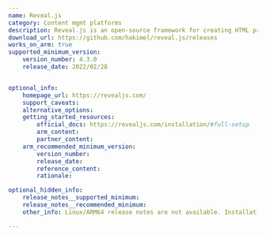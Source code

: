 ```yaml
---
name: Reveal.js
category: Content mgmt platforms
description: Reveal.js is an open-source framework for creating HTML presentations with customizable features like slide transitions, speaker notes, and support for various presentation formats.
download_url: https://github.com/hakimel/reveal.js/releases
works_on_arm: true
supported_minimum_version:
    version_number: 4.3.0
    release_date: 2022/02/28


optional_info:
    homepage_url: https://revealjs.com/
    support_caveats:
    alternative_options:
    getting_started_resources:
        official_docs: https://revealjs.com/installation/#full-setup
        arm_content:
        partner_content:
    arm_recommended_minimum_version:
        version_number:
        release_date:
        reference_content:
        rationale:

optional_hidden_info:
    release_notes__supported_minimum:
    release_notes__recommended_minimum:
    other_info: Linux/ARM64 release notes are not available. Installation and testing were done manually using released tar files.

---
```

